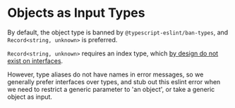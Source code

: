 # Objects as Input Types

By default, the object type is banned by
`@typescript-eslint/ban-types`, and `Record<string, unknown>` is preferred.

`Record<string, unknown>` requires an index type, which [by design do not exist on interfaces](https://github.com/Microsoft/TypeScript/issues/15300#issuecomment-332366024).

However, type aliases do not have names in error messages, so we generally prefer interfaces over types, and stub out this eslint error when we need to restrict a generic parameter to 'an object', or take a generic object as input.
